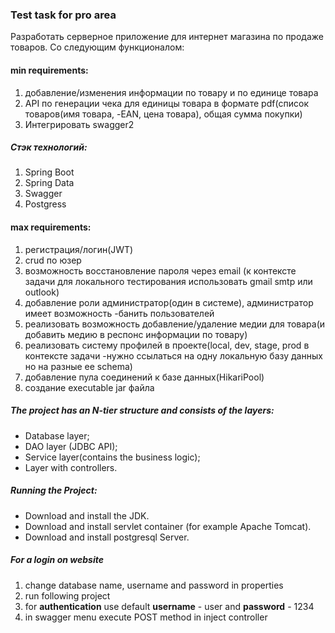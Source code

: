 ### Test task for pro area 
Разработать серверное приложение для интернет магазина по продаже товаров. Со следующим функционалом:
#### min requirements:
1) добавление/изменения информации по товару и по единице товара
2) API по генерации чека для единицы товара в формате pdf(список товаров(имя товара, -EAN, цена товара), общая сумма покупки)
3) Интегрировать swagger2

##### Стэк технологий:
1) Spring Boot
2) Spring Data
3) Swagger
4) Postgress

#### max requirements:
1) регистрация/логин(JWT)
2) crud по юзер
3) возможность восстановление пароля через email (к контексте задачи для локального тестирования использовать gmail smtp или outlook)
4) добавление роли администратор(один в системе), администратор имеет возможность -банить пользователей
5) реализовать возможность добавление/удаление медии для товара(и добавить медию в респонс информации по товару)
6) реализовать систему профилей в проекте(local, dev, stage, prod в контексте задачи -нужно ссылаться на  одну локальную базу данных но на разные ее schema)
7) добавление пула соединений к базе данных(HikariPool)
8) создание executable jar файла

##### The project has an N-tier structure and consists of the layers:
* Database layer;
* DAO layer (JDBC API);
* Service layer(contains the business logic);
* Layer with controllers.

#####  Running the Project:

* Download and install the JDK.
* Download and install servlet container (for example Apache Tomcat).
* Download and install postgresql Server.

##### For a login on website 
1) change database name, username and password in properties 
2) run following project
3) for **authentication** use default **username** - user and **password** - 1234
4) in swagger menu execute POST method in inject controller